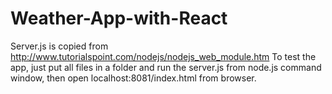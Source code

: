 # Weather-App-with-React

Server.js is copied from http://www.tutorialspoint.com/nodejs/nodejs_web_module.htm
To test the app, just put all files in a folder and run the server.js from node.js command window, then open localhost:8081/index.html from browser.

